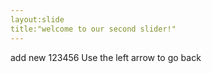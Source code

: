 ```yaml
---
layout:slide    
title:"welcome to our second slider!"
---
```

add new 123456
Use the left arrow to go back

